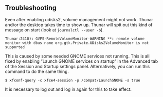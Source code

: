 ## Troubleshooting

Even after enabling udisks2, volume management might not work. Thunar and/or the desktop takes time to show up. Thunar will spit out this kind of message on start (look at `journalctl --user -b`).

```programlisting
Thunar:2410): GVFS-RemoteVolumeMonitor-WARNING **: remote volume monitor with dbus name org.gtk.Private.UDisks2VolumeMonitor is not supported
```

This is caused by some needed GNOME services not running. This is all fixed by enabling “Launch GNOME services on startup” in the Advanced tab of the Session and Startup settings panel. Alternatively, you can run this command to do the same thing.

```programlisting
$ xfconf-query -c xfce4-session -p /compat/LaunchGNOME -s true
```

It is necessary to log out and log in again for this to take effect.
